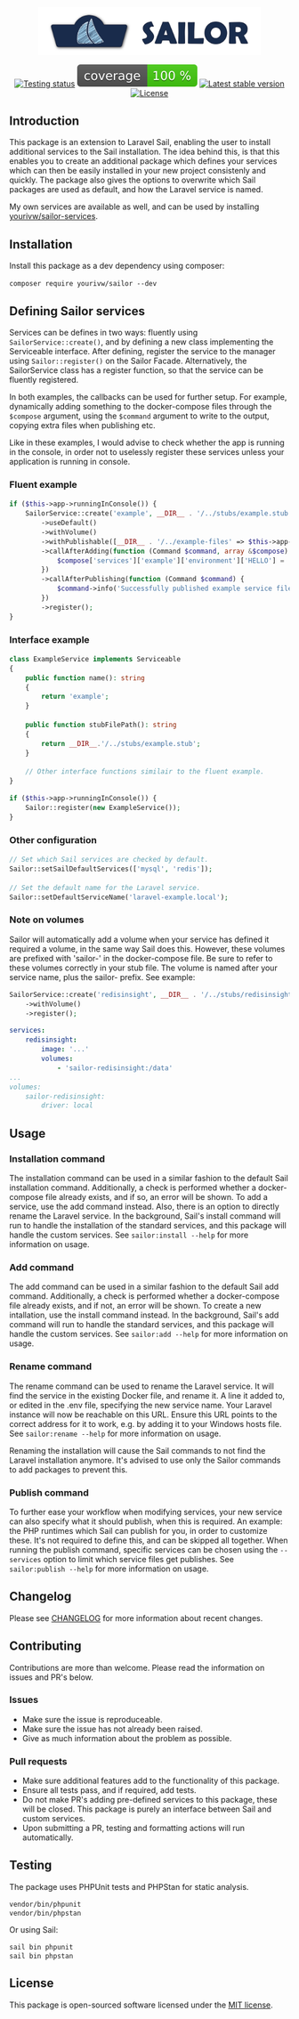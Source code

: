 <p align="center"><img src="https://raw.githubusercontent.com/yourivw/sailor/main/art/logo.svg" width="400"></p>

<p align="center">
<a href="https://github.com/yourivw/sailor/actions/workflows/run-tests.yml"><img src="https://github.com/yourivw/sailor/actions/workflows/run-tests.yml/badge.svg" alt="Testing status"></a>
<a href="https://github.com/yourivw/sailor/actions/workflows/coverage.yml"><img src="https://raw.githubusercontent.com/yourivw/sailor/gh-pages/badge-coverage.svg" alt="Code coverage"></a>
<a href="https://packagist.org/packages/yourivw/sailor"><img src="https://img.shields.io/packagist/v/yourivw/sailor" alt="Latest stable version"></a>
<a href="https://packagist.org/packages/yourivw/sailor"><img src="https://img.shields.io/packagist/l/yourivw/sailor" alt="License"></a>
</p>

## Introduction

This package is an extension to Laravel Sail, enabling the user to install additional services to the Sail installation. The idea behind this, is that this enables you to create an additional package which defines your services which can then be easily installed in your new project consistenly and quickly. The package also gives the options to overwrite which Sail packages are used as default, and how the Laravel service is named.

My own services are available as well, and can be used by installing [yourivw/sailor-services](https://github.com/yourivw/sailor-services).

## Installation

Install this package as a dev dependency using composer:

```composer require yourivw/sailor --dev```

## Defining Sailor services

Services can be defines in two ways: fluently using ```SailorService::create()```, and by defining a new class implementing the Serviceable interface. After defining, register the service to the manager using ```Sailor::register()``` on the Sailor Facade. Alternatively, the SailorService class has a register function, so that the service can be fluently registered.

In both examples, the callbacks can be used for further setup. For example, dynamically adding something to the docker-compose files through the ```$compose``` argument, using the ```$command``` argument to write to the output, copying extra files when publishing etc.

Like in these examples, I would advise to check whether the app is running in the console, in order not to uselessly register these services unless your application is running in console.

### Fluent example

```php
if ($this->app->runningInConsole()) {
    SailorService::create('example', __DIR__ . '/../stubs/example.stub')
        ->useDefault()
        ->withVolume()
        ->withPublishable([__DIR__ . '/../example-files' => $this->app->basePath('docker/sailor/example-files')])
        ->callAfterAdding(function (Command $command, array &$compose) {
            $compose['services']['example']['environment']['HELLO'] = 'WORLD';
        })
        ->callAfterPublishing(function (Command $command) {
            $command->info('Successfully published example service files.');
        })
        ->register();
}
```

### Interface example
```php
class ExampleService implements Serviceable
{
    public function name(): string
    {
        return 'example';
    }

    public function stubFilePath(): string
    {
        return __DIR__.'/../stubs/example.stub';
    }

    // Other interface functions similair to the fluent example.
}
```
```php
if ($this->app->runningInConsole()) {
    Sailor::register(new ExampleService());
}
```

### Other configuration

```php
// Set which Sail services are checked by default.
Sailor::setSailDefaultServices(['mysql', 'redis']);

// Set the default name for the Laravel service.
Sailor::setDefaultServiceName('laravel-example.local');
```

### Note on volumes

Sailor will automatically add a volume when your service has defined it required a volume, in the same way Sail does this. However, these volumes are prefixed with 'sailor-' in the docker-compose file. Be sure to refer to these volumes correctly in your stub file. The volume is named after your service name, plus the sailor- prefix. See example:

```php
SailorService::create('redisinsight', __DIR__ . '/../stubs/redisinsight.stub')
    ->withVolume()
    ->register();
```
```yml
services:
    redisinsight:
        image: '...'
        volumes:
            - 'sailor-redisinsight:/data'
...
volumes:
    sailor-redisinsight:
        driver: local
```

## Usage

### Installation command

The installation command can be used in a similar fashion to the default Sail installation command. Additionally, a check is performed whether a docker-compose file already exists, and if so, an error will be shown. To add a service, use the add command instead. Also, there is an option to directly rename the Laravel service. In the background, Sail's install command will run to handle the installation of the standard services, and this package will handle the custom services. See ```sailor:install --help``` for more information on usage.

### Add command

The add command can be used in a similar fashion to the default Sail add command. Additionally, a check is performed whether a docker-compose file already exists, and if not, an error will be shown. To create a new intallation, use the install command instead. In the background, Sail's add command will run to handle the standard services, and this package will handle the custom services. See ```sailor:add --help``` for more information on usage.

### Rename command

The rename command can be used to rename the Laravel service. It will find the service in the existing Docker file, and rename it. A line it added to, or edited in the .env file, specifying the new service name. Your Laravel instance will now be reachable on this URL. Ensure this URL points to the correct address for it to work, e.g. by adding it to your Windows hosts file. See ```sailor:rename --help``` for more information on usage.

Renaming the installation will cause the Sail commands to not find the Laravel installation anymore. It's advised to use only the Sailor commands to add packages to prevent this.

### Publish command

To further ease your workflow when modifying services, your new service can also specify what it should publish, when this is required. An example: the PHP runtimes which Sail can publish for you, in order to customize these. It's not required to define this, and can be skipped all together. When running the publish command, specific services can be chosen using the ```--services``` option to limit which service files get publishes. See ```sailor:publish --help``` for more information on usage.

## Changelog

Please see [CHANGELOG](CHANGELOG.md) for more information about recent changes.

## Contributing

Contributions are more than welcome. Please read the information on issues and PR's below. 

### Issues

* Make sure the issue is reproduceable.
* Make sure the issue has not already been raised.
* Give as much information about the problem as possible.

### Pull requests

* Make sure additional features add to the functionality of this package.
* Ensure all tests pass, and if required, add tests.
* Do not make PR's adding pre-defined services to this package, these will be closed. This package is purely an interface between Sail and custom services.
* Upon submitting a PR, testing and formatting actions will run automatically.

## Testing

The package uses PHPUnit tests and PHPStan for static analysis.

```
vendor/bin/phpunit
vendor/bin/phpstan
```

Or using Sail:
```
sail bin phpunit
sail bin phpstan
```

## License

This package is open-sourced software licensed under the [MIT license](LICENSE.md).
